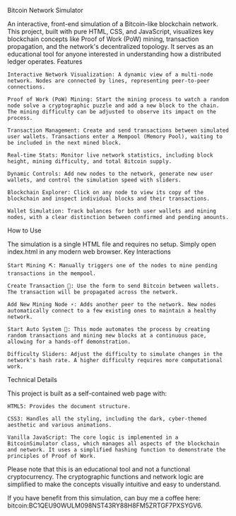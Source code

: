 Bitcoin Network Simulator

An interactive, front-end simulation of a Bitcoin-like blockchain network. This project, built with pure HTML, CSS, and JavaScript, visualizes key blockchain concepts like Proof of Work (PoW) mining, transaction propagation, and the network's decentralized topology. It serves as an educational tool for anyone interested in understanding how a distributed ledger operates.
Features

    Interactive Network Visualization: A dynamic view of a multi-node network. Nodes are connected by lines, representing peer-to-peer connections.

    Proof of Work (PoW) Mining: Start the mining process to watch a random node solve a cryptographic puzzle and add a new block to the chain. The mining difficulty can be adjusted to observe its impact on the process.

    Transaction Management: Create and send transactions between simulated user wallets. Transactions enter a Mempool (Memory Pool), waiting to be included in the next mined block.

    Real-time Stats: Monitor live network statistics, including block height, mining difficulty, and total Bitcoin supply.

    Dynamic Controls: Add new nodes to the network, generate new user wallets, and control the simulation speed with sliders.

    Blockchain Explorer: Click on any node to view its copy of the blockchain and inspect individual blocks and their transactions.

    Wallet Simulation: Track balances for both user wallets and mining nodes, with a clear distinction between confirmed and pending amounts.

How to Use

The simulation is a single HTML file and requires no setup. Simply open index.html in any modern web browser.
Key Interactions

    Start Mining ⛏️: Manually triggers one of the nodes to mine pending transactions in the mempool.

    Create Transaction 💸: Use the form to send Bitcoin between wallets. The transaction will be propagated across the network.

    Add New Mining Node ⚡: Adds another peer to the network. New nodes automatically connect to a few existing ones to maintain a healthy network.

    Start Auto System 🎲: This mode automates the process by creating random transactions and mining new blocks at a continuous pace, allowing for a hands-off demonstration.

    Difficulty Sliders: Adjust the difficulty to simulate changes in the network's hash rate. A higher difficulty requires more computational work.

Technical Details

This project is built as a self-contained web page with:

    HTML5: Provides the document structure.

    CSS3: Handles all the styling, including the dark, cyber-themed aesthetic and various animations.

    Vanilla JavaScript: The core logic is implemented in a BitcoinSimulator class, which manages all aspects of the blockchain and network. It uses a simplified hashing function to demonstrate the principles of Proof of Work.

Please note that this is an educational tool and not a functional cryptocurrency. The cryptographic functions and network logic are simplified to make the concepts visually intuitive and easy to understand.

If you have benefit from this simulation, can buy me a coffee here: bitcoin:BC1QEU90WULM098NST43RY88H8FM5ZRTGF7PXSYGV6.